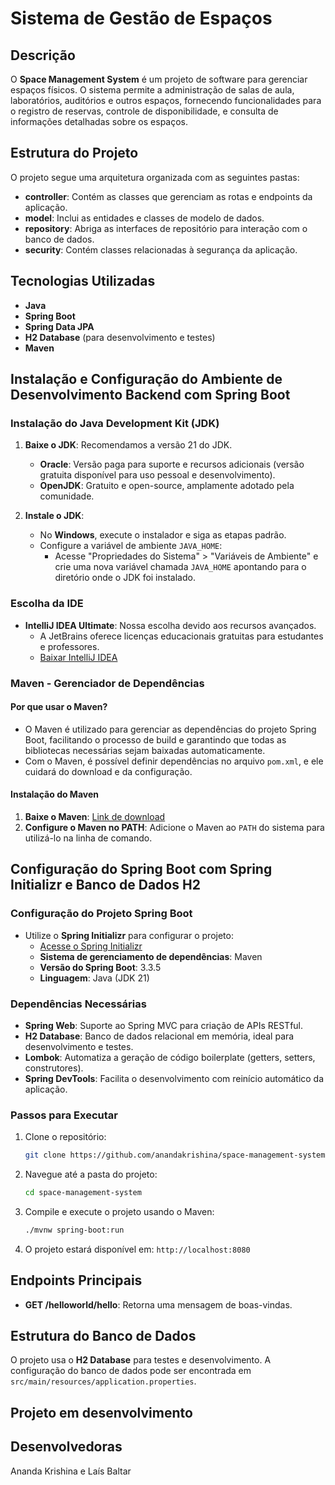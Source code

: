 # Sistema de Gestão de Espaços

## Descrição
O **Space Management System** é um projeto de software para gerenciar espaços físicos. O sistema permite a administração de salas de aula, laboratórios, auditórios e outros espaços, fornecendo funcionalidades para o registro de reservas, controle de disponibilidade, e consulta de informações detalhadas sobre os espaços.

## Estrutura do Projeto
O projeto segue uma arquitetura organizada com as seguintes pastas:
- **controller**: Contém as classes que gerenciam as rotas e endpoints da aplicação.
- **model**: Inclui as entidades e classes de modelo de dados.
- **repository**: Abriga as interfaces de repositório para interação com o banco de dados.
- **security**: Contém classes relacionadas à segurança da aplicação.

## Tecnologias Utilizadas
- **Java**
- **Spring Boot**
- **Spring Data JPA**
- **H2 Database** (para desenvolvimento e testes)
- **Maven**

## Instalação e Configuração do Ambiente de Desenvolvimento Backend com Spring Boot

### Instalação do Java Development Kit (JDK)
1. **Baixe o JDK**: Recomendamos a versão 21 do JDK.
   - **Oracle**: Versão paga para suporte e recursos adicionais (versão gratuita disponível para uso pessoal e desenvolvimento).
   - **OpenJDK**: Gratuito e open-source, amplamente adotado pela comunidade.

2. **Instale o JDK**:
   - No **Windows**, execute o instalador e siga as etapas padrão.
   - Configure a variável de ambiente `JAVA_HOME`:
     - Acesse "Propriedades do Sistema" > "Variáveis de Ambiente" e crie uma nova variável chamada `JAVA_HOME` apontando para o diretório onde o JDK foi instalado.

### Escolha da IDE
- **IntelliJ IDEA Ultimate**: Nossa escolha devido aos recursos avançados.
  - A JetBrains oferece licenças educacionais gratuitas para estudantes e professores.
  - [Baixar IntelliJ IDEA](https://www.jetbrains.com/idea/download/)

### Maven - Gerenciador de Dependências

#### Por que usar o Maven?
- O Maven é utilizado para gerenciar as dependências do projeto Spring Boot, facilitando o processo de build e garantindo que todas as bibliotecas necessárias sejam baixadas automaticamente.
- Com o Maven, é possível definir dependências no arquivo `pom.xml`, e ele cuidará do download e da configuração.

#### Instalação do Maven
1. **Baixe o Maven**: [Link de download](https://maven.apache.org/download.cgi)
2. **Configure o Maven no PATH**: Adicione o Maven ao `PATH` do sistema para utilizá-lo na linha de comando.

## Configuração do Spring Boot com Spring Initializr e Banco de Dados H2

### Configuração do Projeto Spring Boot
- Utilize o **Spring Initializr** para configurar o projeto:
  - [Acesse o Spring Initializr](https://start.spring.io/)
  - **Sistema de gerenciamento de dependências**: Maven
  - **Versão do Spring Boot**: 3.3.5
  - **Linguagem**: Java (JDK 21)

### Dependências Necessárias
- **Spring Web**: Suporte ao Spring MVC para criação de APIs RESTful.
- **H2 Database**: Banco de dados relacional em memória, ideal para desenvolvimento e testes.
- **Lombok**: Automatiza a geração de código boilerplate (getters, setters, construtores).
- **Spring DevTools**: Facilita o desenvolvimento com reinício automático da aplicação.

### Passos para Executar
1. Clone o repositório:
   ```bash
   git clone https://github.com/anandakrishina/space-management-system.git
   ```
2. Navegue até a pasta do projeto:
   ```bash
   cd space-management-system
   ```
3. Compile e execute o projeto usando o Maven:
   ```bash
   ./mvnw spring-boot:run
   ```
4. O projeto estará disponível em: `http://localhost:8080`

## Endpoints Principais
- **GET /helloworld/hello**: Retorna uma mensagem de boas-vindas.

## Estrutura do Banco de Dados
O projeto usa o **H2 Database** para testes e desenvolvimento. A configuração do banco de dados pode ser encontrada em `src/main/resources/application.properties`.


## Projeto em desenvolvimento

## Desenvolvedoras
Ananda Krishina e Laís Baltar

